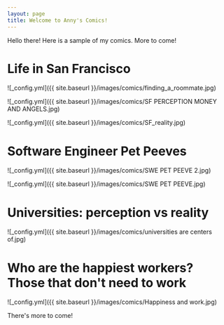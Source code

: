 ```yaml
---
layout: page
title: Welcome to Anny's Comics!
---
```


Hello there! Here is a sample of my comics. More to come!

# Life in San Francisco
![_config.yml]({{ site.baseurl }}/images/comics/finding_a_roommate.jpg)

![_config.yml]({{ site.baseurl }}/images/comics/SF PERCEPTION MONEY AND ANGELS.jpg)

![_config.yml]({{ site.baseurl }}/images/comics/SF_reality.jpg)




# Software Engineer Pet Peeves
![_config.yml]({{ site.baseurl }}/images/comics/SWE PET PEEVE 2.jpg)

![_config.yml]({{ site.baseurl }}/images/comics/SWE PET PEEVE.jpg)




# Universities: perception vs reality

![_config.yml]({{ site.baseurl }}/images/comics/universities are centers of.jpg)




# Who are the happiest workers? Those that don't need to work
![_config.yml]({{ site.baseurl }}/images/comics/Happiness and work.jpg)

There's more to come! 



<script src="//load.sumome.com/" data-sumo-site-id="408983dbd0095fe2981312317b69e43305d9fbf51541030974c2d50a13248475" async="async"></script>
              
  



